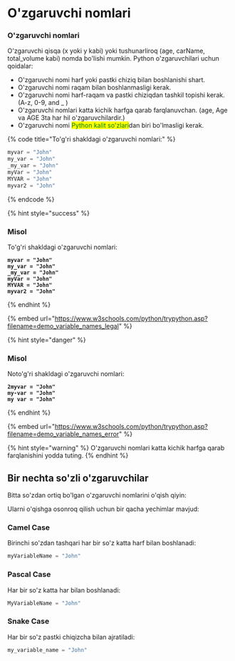# O'zgaruvchi nomlari

### O'zgaruvchi nomlari

O'zgaruvchi qisqa (x yoki y kabi) yoki tushunarliroq (age, carName, total\_volume kabi) nomda bo'lishi mumkin. Python o'zgaruvchilari uchun qoidalar:

* O'zgaruvchi nomi harf yoki pastki chiziq bilan boshlanishi shart.
* O'zgaruvchi nomi raqam bilan boshlanmasligi kerak.
* O'zgaruvchi nomi harf-raqam va pastki chiziqdan tashkil topishi kerak. (A-z, 0-9, and \_ )
* O'zgaruvchi nomlari katta kichik harfga qarab farqlanuvchan. (age, Age va AGE 3ta har hil o'zgaruvchilardir.)
* O'zgaruvchi nomi <mark style="color:green;">Python kalit so'zlari</mark>dan biri bo'lmasligi kerak.

{% code title="To'g'ri shakldagi o'zgaruvchi nomlari:" %}
```python
myvar = "John"
my_var = "John"
_my_var = "John"
myVar = "John"
MYVAR = "John"
myvar2 = "John"
```
{% endcode %}

{% hint style="success" %}
### Misol

To'g'ri shakldagi o'zgaruvchi nomlari:

<pre class="language-python"><code class="lang-python"><strong>myvar = "John"
</strong><strong>my_var = "John"
</strong><strong>_my_var = "John"
</strong><strong>myVar = "John"
</strong><strong>MYVAR = "John"
</strong><strong>myvar2 = "John"
</strong></code></pre>
{% endhint %}

{% embed url="https://www.w3schools.com/python/trypython.asp?filename=demo_variable_names_legal" %}

{% hint style="danger" %}
### Misol

Noto'g'ri shakldagi o'zgaruvchi nomlari:

<pre class="language-python"><code class="lang-python"><strong>2myvar = "John"
</strong><strong>my-var = "John"
</strong><strong>my var = "John"
</strong></code></pre>
{% endhint %}

{% embed url="https://www.w3schools.com/python/trypython.asp?filename=demo_variable_names_error" %}

{% hint style="warning" %}
O'zgaruvchi nomlari katta kichik harfga qarab farqlanishini yodda tuting.
{% endhint %}

## Bir nechta so'zli o'zgaruvchilar

Bitta so'zdan ortiq bo'lgan o'zgaruvchi nomlarini o'qish qiyin:

Ularni o'qishga osonroq qilish uchun bir qacha yechimlar mavjud:

### Camel Case

Birinchi so'zdan tashqari har bir so'z katta harf bilan boshlanadi:

```python
myVariableName = "John" 
```

### Pascal Case

Har bir so'z katta har bilan boshlanadi:

```python
MyVariableName = "John" 
```

### Snake Case

Har bir so'z pastki chiqizcha bilan ajratiladi:

```python
my_variable_name = "John" 
```
